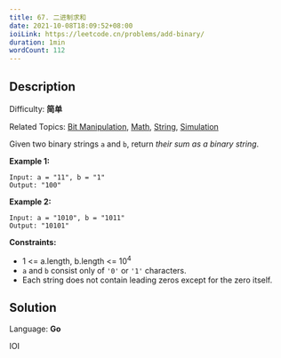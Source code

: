 ```yaml
---
title: 67. 二进制求和
date: 2021-10-08T18:09:52+08:00
ioiLink: https://leetcode.cn/problems/add-binary/
duration: 1min
wordCount: 112
---
```


## Description

Difficulty: **简单**

Related Topics: [Bit Manipulation](https://leetcode.cn/tag/https://leetcode.cn/tag/bit-manipulation//), [Math](https://leetcode.cn/tag/https://leetcode.cn/tag/math//), [String](https://leetcode.cn/tag/https://leetcode.cn/tag/string//), [Simulation](https://leetcode.cn/tag/https://leetcode.cn/tag/simulation//)


Given two binary strings `a` and `b`, return _their sum as a binary string_.

**Example 1:**

```
Input: a = "11", b = "1"
Output: "100"
```

**Example 2:**

```
Input: a = "1010", b = "1011"
Output: "10101"
```

**Constraints:**

*   1 <= a.length, b.length <= 10<sup>4</sup>
*   `a` and `b` consist only of `'0'` or `'1'` characters.
*   Each string does not contain leading zeros except for the zero itself.


## Solution

Language: **Go**

IOI
